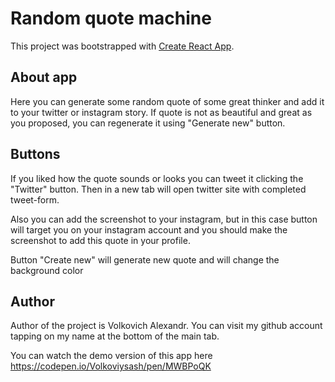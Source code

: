 # Random quote machine

This project was bootstrapped with [Create React App](https://github.com/facebook/create-react-app).

## About app

Here you can generate some random quote of some great thinker and add it to your twitter or instagram story.
If quote is not as beautiful and great as you proposed, you can regenerate it using "Generate new" button.

## Buttons

If you liked how the quote sounds or looks you can tweet it clicking the "Twitter" button. Then in a new tab will open twitter site with completed tweet-form.

Also you can add the screenshot to your instagram, but in this case button will target you on your instagram account and you should make the screenshot to add this quote in your profile.

Button "Create new" will generate new quote and will change the background color

## Author
Author of the project is Volkovich Alexandr. You can visit my github account tapping on my name at the bottom of the main tab.

You can watch the demo version of this app here https://codepen.io/Volkoviysash/pen/MWBPoQK
